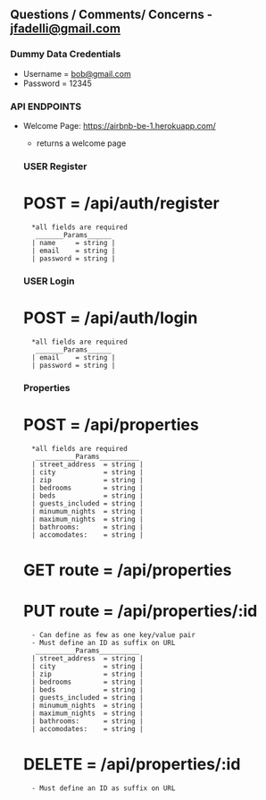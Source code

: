 ## Questions / Comments/ Concerns - jfadelli@gmail.com

### Dummy Data Credentials
- Username = bob@gmail.com
- Password = 12345

### API ENDPOINTS
- Welcome Page: https://airbnb-be-1.herokuapp.com/
    - returns a welcome page

    ### USER Register
    #   POST = /api/auth/register
        *all fields are required
         _______Params______
        | name     = string |
        | email    = string |
        | password = string |

    ### USER Login
    #   POST = /api/auth/login
        *all fields are required
         _______Params______    
        | email    = string |
        | password = string |

    ### Properties
    #   POST = /api/properties 
        *all fields are required
         __________Params__________
        | street_address  = string |
        | city            = string |
        | zip             = string |
        | bedrooms        = string |
        | beds            = string |
        | guests_included = string |
        | minumum_nights  = string |
        | maximum_nights  = string |
        | bathrooms:      = string |
        | accomodates:    = string |

    #   GET route = /api/properties

    #   PUT route = /api/properties/:id
        - Can define as few as one key/value pair
        - Must define an ID as suffix on URL
         __________Params__________
        | street_address  = string |
        | city            = string |
        | zip             = string |
        | bedrooms        = string |
        | beds            = string |
        | guests_included = string |
        | minumum_nights  = string |
        | maximum_nights  = string |
        | bathrooms:      = string |
        | accomodates:    = string |

    #   DELETE = /api/properties/:id
        - Must define an ID as suffix on URL














